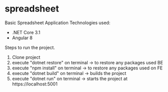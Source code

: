 # spreadsheet
Basic Spreadsheet Application 
Technologies used:
 - .NET Core 3.1
 - Angular 8
 
 Steps to run the project.
 1. Clone project
 2. execute "dotnet restore" on terminal -> to restore any packages used BE
 3. execute "npm install" on terminal -> to restore any packages used on FE
 4. execute "dotnet build" on terminal -> builds the project
 5. execute "dotnet run" on terminal -> starts the project at https://localhost:5001
